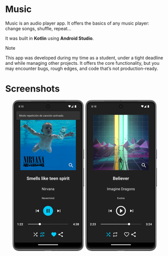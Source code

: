 # Music
Music is an audio player app. It offers the basics of any music player: change songs, shuffle, repeat...

It was built in **Kotlin** using **Android Studio**.

> [!NOTE]  
This app was developed during my time as a student, under a tight deadline and while managing other projects.
It offers the core functionality, but you may encounter bugs, rough edges, and code that’s not production-ready. 

# Screenshots

<p align="center">
  <img src="docs/media/music_01.png" alt="Screenshot 1">
  <img src="docs/media/music_02.png" alt="Screenshot 2">
</p>